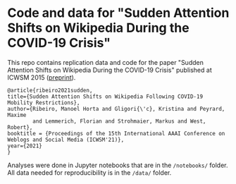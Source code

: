 # Code and data for "Sudden Attention Shifts on Wikipedia During the COVID-19 Crisis"

This repo contains replication data and code for the paper "Sudden Attention Shifts on Wikipedia During the 
COVID-19 Crisis" published at ICWSM 2015 ([preprint](https://arxiv.org/pdf/2005.08505.pdf)).

    @article{ribeiro2021sudden,
    title={Sudden Attention Shifts on Wikipedia Following COVID-19 Mobility Restrictions},
    author={Ribeiro, Manoel Horta and Gligori{\'c}, Kristina and Peyrard, Maxime 
            and Lemmerich, Florian and Strohmaier, Markus and West, Robert},
    booktitle = {Proceedings of the 15th International AAAI Conference on Weblogs and Social Media (ICWSM'21)},
    year={2021}
    }
 
 
 Analyses were done in Jupyter notebooks that are in the `/notebooks/` folder. 
 All data needed for reproducibility is in the `/data/` folder.
 